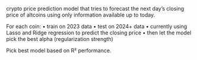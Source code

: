 crypto price prediction model that tries to forecast the next day’s closing price of altcoins using only information available up to today. 

For each coin:
	•	train on 2023 data
	•	test on 2024+ data
	•	currently using Lasso and Ridge regression to predict the closing price
	•	then let the model pick the best alpha (regularization strength)

Pick best model based on R² performance.
